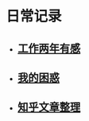 # 日常记录

- ## [工作两年有感](./%E5%B7%A5%E4%BD%9C%E4%B8%A4%E5%B9%B4%E6%9C%89%E6%84%9F.md)

- ## [我的困惑](./%E6%88%91%E7%9A%84%E7%96%91%E6%83%91.md)

- ## [知乎文章整理](./%E7%9F%A5%E4%B9%8E%E6%96%87%E7%AB%A0%E5%BD%92%E6%A1%A3.md)

